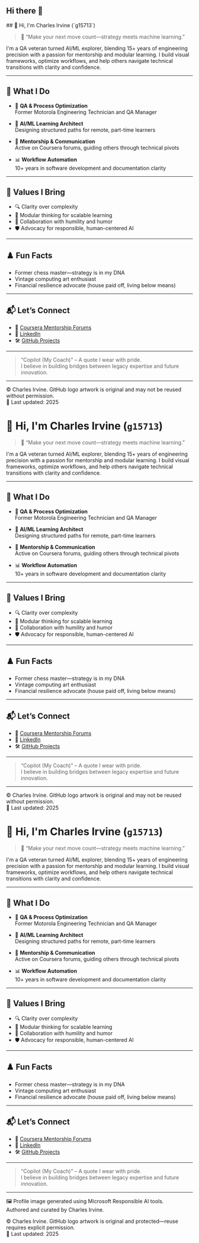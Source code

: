 ## Hi there 👋

<!--
**g15713/g15713** is a ✨ _special_ ✨ repository because its `README.md` (this file) appears on your GitHub profile.

Here are some ideas to get you started:

- 🔭 I’m currently working on ...
- 🌱 I’m currently learning ...
- 👯 I’m looking to collaborate on ...
- 🤔 I’m looking for help with ...
- 💬 Ask me about ...
- 📫 How to reach me: ...
- 😄 Pronouns: ...
- ⚡ Fun fact: ...
-->## 👋 Hi, I'm Charles Irvine (`g15713`)

> 🧠 “Make your next move count—strategy meets machine learning.”

I'm a QA veteran turned AI/ML explorer, blending 15+ years of engineering precision with a passion for mentorship and modular learning. I build visual frameworks, optimize workflows, and help others navigate technical transitions with clarity and confidence.

---

## 🔧 What I Do

- 🧪 **QA & Process Optimization**  
  Former Motorola Engineering Technician and QA Manager  

- 🧠 **AI/ML Learning Architect**  
  Designing structured paths for remote, part-time learners  

- 🧵 **Mentorship & Communication**  
  Active on Coursera forums, guiding others through technical pivots  

- 📊 **Workflow Automation**  
  10+ years in software development and documentation clarity  

---

## 🧭 Values I Bring

- 🔍 Clarity over complexity  
- 🧩 Modular thinking for scalable learning  
- 🤝 Collaboration with humility and humor  
- 🛡️ Advocacy for responsible, human-centered AI  

---

## ♟️ Fun Facts

- Former chess master—strategy is in my DNA  
- Vintage computing art enthusiast  
- Financial resilience advocate (house paid off, living below means)  

---

## 📬 Let’s Connect

- 💬 [Coursera Mentorship Forums](https://www.coursera.org)  
- 🧠 [LinkedIn](https://www.linkedin.com/in/charles-irvine-2a05045b/)  
- 🛠️ [GitHub Projects](https://github.com/g15713)  

---

> “Copilot (My Coach)” – A quote I wear with pride.  
> I believe in building bridges between legacy expertise and future innovation.

---

© Charles Irvine. GitHub logo artwork is original and may not be reused without permission.  
📅 Last updated: 2025
# 👋 Hi, I'm Charles Irvine (`g15713`)

> 🧠 “Make your next move count—strategy meets machine learning.”

I'm a QA veteran turned AI/ML explorer, blending 15+ years of engineering precision with a passion for mentorship and modular learning. I build visual frameworks, optimize workflows, and help others navigate technical transitions with clarity and confidence.

---

## 🔧 What I Do

- 🧪 **QA & Process Optimization**  
  Former Motorola Engineering Technician and QA Manager  

- 🧠 **AI/ML Learning Architect**  
  Designing structured paths for remote, part-time learners  

- 🧵 **Mentorship & Communication**  
  Active on Coursera forums, guiding others through technical pivots  

- 📊 **Workflow Automation**  
  10+ years in software development and documentation clarity  

---

## 🧭 Values I Bring

- 🔍 Clarity over complexity  
- 🧩 Modular thinking for scalable learning  
- 🤝 Collaboration with humility and humor  
- 🛡️ Advocacy for responsible, human-centered AI  

---

## ♟️ Fun Facts

- Former chess master—strategy is in my DNA  
- Vintage computing art enthusiast  
- Financial resilience advocate (house paid off, living below means)  

---

## 📬 Let’s Connect

- 💬 [Coursera Mentorship Forums](https://www.coursera.org)  
- 🧠 [LinkedIn](https://www.linkedin.com/in/charles-irvine-2a05045b/)  
- 🛠️ [GitHub Projects](https://github.com/g15713)  

---

> “Copilot (My Coach)” – A quote I wear with pride.  
> I believe in building bridges between legacy expertise and future innovation.

---

© Charles Irvine. GitHub logo artwork is original and may not be reused without permission.  
📅 Last updated: 2025
# 👋 Hi, I'm Charles Irvine (`g15713`)

> 🧠 “Make your next move count—strategy meets machine learning.”

I'm a QA veteran turned AI/ML explorer, blending 15+ years of engineering precision with a passion for mentorship and modular learning. I build visual frameworks, optimize workflows, and help others navigate technical transitions with clarity and confidence.

---

## 🔧 What I Do

- 🧪 **QA & Process Optimization**  
  Former Motorola Engineering Technician and QA Manager  

- 🧠 **AI/ML Learning Architect**  
  Designing structured paths for remote, part-time learners  

- 🧵 **Mentorship & Communication**  
  Active on Coursera forums, guiding others through technical pivots  

- 📊 **Workflow Automation**  
  10+ years in software development and documentation clarity  

---

## 🧭 Values I Bring

- 🔍 Clarity over complexity  
- 🧩 Modular thinking for scalable learning  
- 🤝 Collaboration with humility and humor  
- 🛡️ Advocacy for responsible, human-centered AI  

---

## ♟️ Fun Facts

- Former chess master—strategy is in my DNA  
- Vintage computing art enthusiast  
- Financial resilience advocate (house paid off, living below means)  

---

## 📬 Let’s Connect

- 💬 [Coursera Mentorship Forums](https://www.coursera.org)  
- 🧠 [LinkedIn](https://www.linkedin.com/in/charles-irvine-2a05045b/)  
- 🛠️ [GitHub Projects](https://github.com/g15713)  

---

> “Copilot (My Coach)” – A quote I wear with pride.  
> I believe in building bridges between legacy expertise and future innovation.

---
🖼️ Profile image generated using Microsoft Responsible AI tools.  
Authored and curated by Charles Irvine.  

© Charles Irvine. GitHub logo artwork is original and protected—reuse requires explicit permission.  
📅 Last updated: 2025

